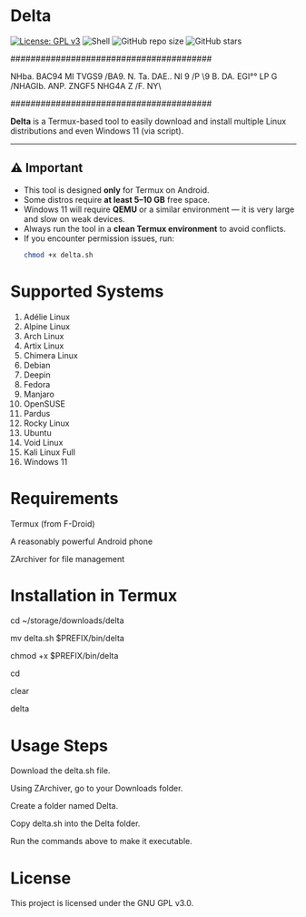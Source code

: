 # Delta

[![License: GPL v3](https://img.shields.io/badge/License-GPLv3-blue.svg)](LICENSE)
![Shell](https://img.shields.io/badge/language-shell-green)
![GitHub repo size](https://img.shields.io/github/repo-size/bijoysingha/Delta)
![GitHub stars](https://img.shields.io/github/stars/bijoysingha/Delta?style=social)

########################################

NHba. BAC94 MI TVGS9 /BA9.
N. Ta. DAE.. NI 9 /P \9
B. DA. EGI°° LP G /NHAGIb.
ANP. ZNGF5 NHG4A Z /F. NY\

########################################


**Delta** is a Termux-based tool to easily download and install multiple Linux distributions and even Windows 11 (via script).  

---

## ⚠️ Important
- This tool is designed **only** for Termux on Android.
- Some distros require **at least 5–10 GB** free space.
- Windows 11 will require **QEMU** or a similar environment — it is very large and slow on weak devices.
- Always run the tool in a **clean Termux environment** to avoid conflicts.
- If you encounter permission issues, run:
  ```bash
  chmod +x delta.sh

# Supported Systems
 1. Adélie Linux
  2. Alpine Linux
  3. Arch Linux
  4. Artix Linux
  5. Chimera Linux
  6. Debian
  7. Deepin
  8. Fedora
  9. Manjaro
 10. OpenSUSE
 11. Pardus
 12. Rocky Linux
 13. Ubuntu
 14. Void Linux
 15. Kali Linux Full
 16. Windows 11

# Requirements

<p>Termux (from F-Droid)</p>

<p>A reasonably powerful Android phone</p>

<p>ZArchiver for file management</p>

# Installation in Termux
cd ~/storage/downloads/delta

mv delta.sh $PREFIX/bin/delta

chmod +x $PREFIX/bin/delta

cd

clear

delta

# Usage Steps

Download the delta.sh file.

Using ZArchiver, go to your Downloads folder.

Create a folder named Delta.

Copy delta.sh into the Delta folder.

Run the commands above to make it executable.

# License

This project is licensed under the GNU GPL v3.0.
